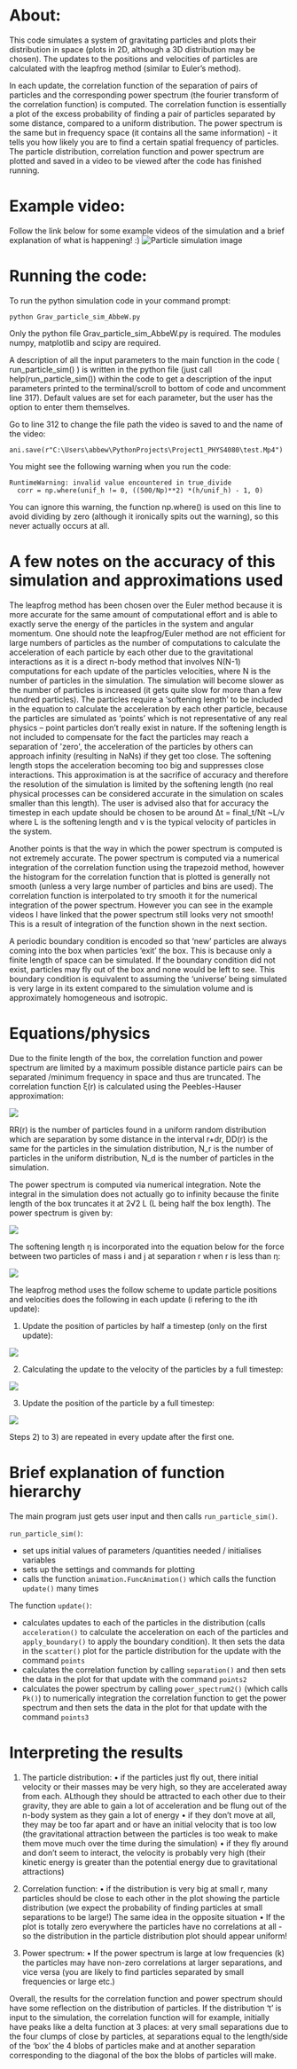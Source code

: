# About:

This code simulates a system of gravitating particles and plots their distribution in space (plots in 2D, although a 3D distribution may be chosen). The updates to the positions and velocities of particles are calculated with the leapfrog method (similar to Euler’s method). 

In each update, the correlation function of the separation of pairs of particles and the corresponding power spectrum (the fourier transform of the correlation function) is computed. The correlation function is essentially a plot of the excess probability of finding a pair of particles separated by some distance, compared to a uniform distribution. The power spectrum is the same but in frequency space (it contains all the same information) - it tells you how likely you are to find a certain spatial frequency of particles. The particle distribution, correlation function and power spectrum are plotted and saved in a video to be viewed after the code has finished running.

# Example video:
Follow the link below for some example videos of the simulation and a brief explanation of what is happening! :)
![Particle simulation image](https://github.com/abbew25/gravitating_particles/blob/master/Screenshot%20(188).png)

# Running the code:
To run the python simulation code in your command prompt:
```
python Grav_particle_sim_AbbeW.py
```
Only the python file Grav_particle_sim_AbbeW.py is required. The modules numpy, matplotlib and scipy are required.

A description of all the input parameters to the main function in the code ( run_particle_sim() ) is written in the python file (just call help(run_particle_sim()) within the code to get a description of the input parameters printed to the terminal/scroll to bottom of code and uncomment line 317). Default values are set for each parameter, but the user has the option to enter them themselves.

Go to line 312 to change the file path the video is saved to and the name of the video:
```
ani.save(r"C:\Users\abbew\PythonProjects\Project1_PHYS4080\test.Mp4")
```
You might see the following warning when you run the code:
```
RuntimeWarning: invalid value encountered in true_divide
  corr = np.where(unif_h != 0, ((500/Np)**2) *(h/unif_h) - 1, 0)  
```
You can ignore this warning, the function np.where() is used on this line to avoid dividing by zero (although it ironically spits out the warning), so this never actually occurs at all.

# A few notes on the accuracy of this simulation and approximations used
The leapfrog method has been chosen over the Euler method because it is more accurate for the same amount of computational effort and is able to exactly serve the energy of the particles in the system and angular momentum. One should note the leapfrog/Euler method are not efficient for large numbers of particles as the number of computations to calculate the acceleration of each particle by each other due to the gravitational interactions as it is a direct n-body method that involves N(N-1) computations for each update of the particles velocities, where N is the number of particles in the simulation. The simulation will become slower as the number of particles is increased (it gets quite slow for more than a few hundred particles).
The particles require a ‘softening length’ to be included in the equation to calculate the acceleration by each other particle, because the particles are simulated as ‘points’ which is not representative of any real physics – point particles don’t really exist in nature. If the softening length is not included to compensate for the fact the particles may reach a separation of 'zero', the acceleration of the particles by others can approach infinity (resulting in NaNs) if they get too close. The softening length stops the acceleration becoming too big and suppresses close interactions. This approximation is at the sacrifice of accuracy and therefore the resolution of the simulation is limited by the softening length (no real physical processes can be considered accurate in the simulation on scales smaller than this length). The user is advised also that for accuracy the timestep in each update should be chosen to be around Δt = final_t/Nt ~L/v  where L is the softening length and v is the typical velocity of particles in the system.

Another points is that the way in which the power spectrum is computed is not extremely accurate. The power spectrum is computed via a numerical integration of the correlation function using the trapezoid method, however the histogram for the correlation function that is plotted is generally not smooth (unless a very large number of particles and bins are used). The correlation function is interpolated to try smooth it for the numerical integration of the power spectrum. However you can see in the example videos I have linked that the power spectrum still looks very not smooth! This is a result of integration of the function shown in the next section.

A periodic boundary condition is encoded so that ‘new’ particles are always coming into the box when particles ‘exit’ the box. This is because only a finite length of space can be simulated. If the boundary condition did not exist, particles may fly out of the box and none would be left to see. This boundary condition is equivalent to assuming the ‘universe’ being simulated is very large in its extent compared to the simulation volume and is approximately homogeneous and isotropic. 

# Equations/physics

Due to the finite length of the box, the correlation function and power spectrum are limited by a maximum possible distance particle pairs can be separated /minimum frequency in space and thus are truncated. The correlation function ξ(r) is calculated using the Peebles-Hauser approximation:

<img src="https://render.githubusercontent.com/render/math?math=\xi(r)=(\frac{N_r}{N_d})^2\frac{DD(r)}{RR(r)}-1"> 

RR(r) is the number of particles found in a uniform random distribution which are separation by some distance in the interval r+dr, DD(r) is the same for the particles in the simulation distribution, N_r is the number of particles in the uniform distribution, N_d is the number of particles in the simulation.

The power spectrum is computed via numerical integration. Note the integral in the simulation does not actually go to infinity because the finite length of the box truncates it at 2√2 L (L being half the box length). The power spectrum is given by:

<img src="https://render.githubusercontent.com/render/math?math=P(k)=2\pi \int_0^{\infty} x^2 \sinc{(kx)} dx  ">      

The softening length η is incorporated into the equation below for the force  between two particles of mass i and j at separation r when r is less than η:

<img src="https://render.githubusercontent.com/render/math?math=F_{ij} = -\frac{G M_i M_j}{r %2B \eta }^{2}">

The leapfrog method uses the follow scheme to update particle positions and velocities does the following in each update (i refering to the ith update):
1)	Update the position of particles by half a timestep (only on the first update): 

<img src="https://render.githubusercontent.com/render/math?math=x_{\frac{1}{2}} =x_i %2B \frac{ \Delta t }{2v}">

2)	Calculating the update to the velocity of the particles by a full timestep:

<img src="https://render.githubusercontent.com/render/math?math=v_{i%2B1} = v_i %2B \Delta t a_i">

3)	Update the position of the particle by a full timestep:
     
<img src="https://render.githubusercontent.com/render/math?math=x_{i%2B1%2B\frac{1}{2}} = x_{i%2B\frac{1}{2}} %2B \Delta t v_{i%2B1}">

Steps 2) to 3) are repeated in every update after the first one.

# Brief explanation of function hierarchy
The main program just gets user input and then calls ```run_particle_sim()```.

```run_particle_sim()```:
- set ups initial values of parameters /quantities needed / initialises variables
- sets up the settings and commands for plotting
- calls the function ```animation.FuncAnimation()``` which calls the function ```update()``` many times

The function ```update()```:
- calculates updates to each of the particles in the distribution (calls ```acceleration()``` to calculate the acceleration on each of the particles and ```apply_boundary()``` to apply the boundary condition). It then sets the data in the ```scatter()``` plot for the particle distribution for the update with the command ```points``` 
- calculates the correlation function by calling ```separation()``` and then sets the data in the plot for that update with the command ```points2```
- calculates the power spectrum by calling ```power_spectrum2()``` (which calls ```Pk()```) to numerically integration the correlation function to get the power spectrum and then sets the data in the plot for that update with the command ```points3```

# Interpreting the results 
1) The particle distribution: 
•	if the particles just fly out, there initial velocity or their masses may be very high, so they are accelerated away from each. ALthough they should be attracted to each other due to their gravity, they are able to gain a lot of acceleration and be flung out of the n-body system as they gain a lot of energy
•	if they don’t move at all, they may be too far apart and or have an initial velocity that is too low (the gravitational attraction between the particles is too weak to make them move much over the time during the simulation)
•	if they fly around and don’t seem to interact, the velocity is probably very high (their kinetic energy is greater than the potential energy due to gravitational attractions)

2) Correlation function:
•	if the distribution is very big at small r, many particles should be close to each other in the plot showing the particle distribution (we expect the probability of finding particles at small separations to be large!) The same idea in the opposite situation
•	If the plot is totally zero everywhere the particles have no correlations at all - so the distribution in the particle distribution plot should appear uniform!

3) Power spectrum:
•	If the power spectrum is large at low frequencies (k) the particles may have non-zero correlations at larger separations, and vice versa (you are likely to find particles separated by small frequencies or large etc.)

Overall, the results for the correlation function and power spectrum should have some reflection on the distribution of particles. If the distribution ‘t’ is input to the simulation, the correlation function will for example, initially have peaks like a delta function at 3 places: at very small separations due to the four clumps of close by particles, at separations equal to the length/side of the ‘box’ the 4 blobs of particles make and at another separation corresponding to the diagonal of the box the blobs of particles will make.
